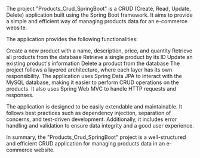 The project "Products_Crud_SpringBoot" is a CRUD (Create, Read, Update, Delete) application built using the Spring Boot framework. It aims to provide a simple and efficient way of managing products data for an e-commerce website.

The application provides the following functionalities:

Create a new product with a name, description, price, and quantity
Retrieve all products from the database
Retrieve a single product by its ID
Update an existing product's information
Delete a product from the database
The project follows a layered architecture, where each layer has its own responsibility. The application uses Spring Data JPA to interact with the MySQL database, making it easier to perform CRUD operations on the products. It also uses Spring Web MVC to handle HTTP requests and responses.

The application is designed to be easily extendable and maintainable. It follows best practices such as dependency injection, separation of concerns, and test-driven development. Additionally, it includes error handling and validation to ensure data integrity and a good user experience.

In summary, the "Products_Crud_SpringBoot" project is a well-structured and efficient CRUD application for managing products data in an e-commerce website.
